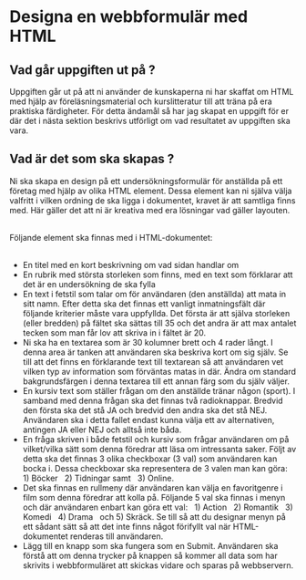 
# Designa en webbformulär med HTML 

## Vad går uppgiften ut på ?

Uppgiften går ut på att ni använder de kunskaperna ni har skaffat om HTML med hjälp av föreläsningsmaterial och kurslitteratur
till att träna på era praktiska färdigheter. För detta ändamål så har jag skapat en uppgift för er där det i nästa sektion beskrivs 
utförligt om vad resultatet av uppgiften ska vara.

## Vad är det som ska skapas ?

Ni ska skapa en design på ett undersökningsformulär för anställda på ett företag med hjälp av olika HTML element. 
Dessa element kan ni själva välja valfritt i vilken ordning de ska ligga i dokumentet, kravet är att samtliga finns
med. Här gäller det att ni är kreativa med era lösningar vad gäller layouten.  

</br>
Följande element ska finnas med i HTML-dokumentet:

</br>
</br>

* En titel med en kort beskrivning om vad sidan handlar om
* En rubrik med största storleken som finns, med en text som förklarar att det är en undersökning de ska fylla
* En text i fetstil som talar om för användaren (den anställda) att mata in sitt namn. Efter detta ska det finnas ett vanligt inmatningsfält där följande kriterier
måste vara uppfyllda. Det första är att själva storleken (eller bredden) på fältet ska sättas till 35 och det andra är att max antalet tecken som man får lov att skriva in i fältet är 20.
* Ni ska ha en textarea som är 30 kolumner brett och 4 rader långt. I denna area är tanken att användaren ska beskriva kort om sig själv. Se till att det finns en förklarande text till textarean så att användaren vet vilken typ av information som förväntas matas in där. Ändra om standard bakgrundsfärgen i denna textarea till ett annan färg som du själv väljer. 
* En kursiv text som ställer frågan om den anställde tränar någon (sport). I samband med denna frågan ska det finnas två radioknappar. Bredvid den första ska det stå JA och bredvid den andra ska det stå NEJ. Användaren ska i detta fallet endast kunna välja ett av alternativen, antingen JA eller NEJ och alltså inte båda.
* En fråga skriven i både fetstil och kursiv som frågar användaren om på vilket/vilka sätt som denna föredrar att läsa om intressanta saker. Följt av detta ska det finnas 3 olika checkboxar (3 val) som användaren kan bocka i. Dessa checkboxar ska representera de 3 valen man kan göra:  &nbsp; 1) Böcker &nbsp; 2) Tidningar samt &nbsp; 3) Online. 
* Det ska finnas en rullmeny där användaren kan välja en favoritgenre i film som denna föredrar att kolla på. Följande 5 val ska finnas i menyn och där användaren enbart kan göra ett val: &nbsp; 1) Action &nbsp; 2) Romantik &nbsp; 3) Komedi &nbsp; 4) Drama &nbsp; och 5) Skräck. Se till så att du designar menyn på ett sådant sätt så att det inte finns något förifyllt val när HTML-dokumentet renderas till användaren.
* Lägg till en knapp som ska fungera som en Submit. Användaren ska förstå att om denna trycker på knappen så kommer all data som har skrivits i webbformuläret att skickas vidare och sparas på webbservern. 







